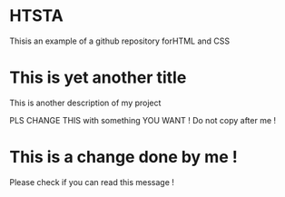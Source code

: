 # HTSTA
Thisis an example of a github repository forHTML and CSS

# This is yet another title
This is another description of my project

PLS CHANGE THIS  with something YOU WANT ! Do not copy after me !

# This is a change done by me !

Please check if you can read this message !